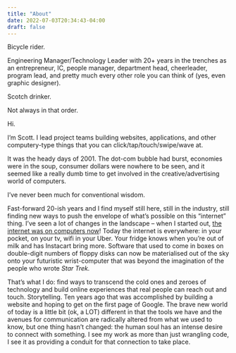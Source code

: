 ```yaml
---
title: "About"
date: 2022-07-03T20:34:43-04:00
draft: false
---
```


Bicycle rider.

Engineering Manager/Technology Leader with 20+ years in the trenches as an entrepreneur, IC, people manager, department head, cheerleader, program lead, and pretty much every other role you can think of (yes, even graphic designer).

Scotch drinker.

Not always in that order.

Hi.

I’m Scott. I lead project teams building websites, applications, and other computery-type things that you can click/tap/touch/swipe/wave at.

It was the heady days of 2001. The dot-com bubble had burst, economies were in the soup, consumer dollars were nowhere to be seen, and it seemed like a really dumb time to get involved in the creative/advertising world of computers.

I’ve never been much for conventional wisdom.

Fast-forward 20-ish years and I find myself still here, still in the industry, still finding new ways to push the envelope of what’s possible on this “internet” thing. I’ve seen a lot of changes in the landscape – when I started out, [the internet was on computers now](http://www.youtube.com/watch?v=YozC8yFrZKI)! Today the internet is everywhere: in your pocket, on your tv, wifi in your Uber. Your fridge knows when you’re out of milk and has Instacart bring more. Software that used to come in boxes on double-digit numbers of floppy disks can now be materialised out of the sky onto your futuristic wrist-computer that was beyond the imagination of the people who wrote _Star Trek._

That’s what I do: find ways to transcend the cold ones and zeroes of technology and build online experiences that real people can reach out and touch. Storytelling. Ten years ago that was accomplished by building a website and hoping to get on the first page of Google. The brave new world of today is a little bit (ok, a LOT) different in that the tools we have and the avenues for communication are radically altered from what we used to know, but one thing hasn’t changed: the human soul has an intense desire to connect with something. I see my work as more than just wrangling code, I see it as providing a conduit for that connection to take place.